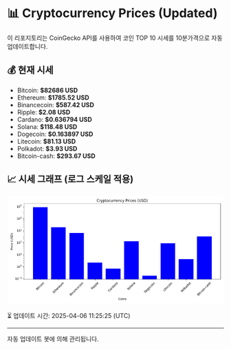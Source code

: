 
# 📊 Cryptocurrency Prices (Updated)

이 리포지토리는 CoinGecko API를 사용하여 코인 TOP 10 시세를 10분가격으로 자동 업데이트합니다.

## 💰 현재 시세
- Bitcoin: **$82686 USD**
- Ethereum: **$1785.52 USD**
- Binancecoin: **$587.42 USD**
- Ripple: **$2.08 USD**
- Cardano: **$0.636794 USD**
- Solana: **$118.48 USD**
- Dogecoin: **$0.163897 USD**
- Litecoin: **$81.13 USD**
- Polkadot: **$3.93 USD**
- Bitcoin-cash: **$293.67 USD**

## 📈 시세 그래프 (로그 스케일 적용)
![Crypto Prices](crypto_prices.png)

⏳ 업데이트 시간: 2025-04-06 11:25:25 (UTC)

---
자동 업데이트 봇에 의해 관리됩니다.
